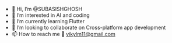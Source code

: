 - 👋 Hi, I’m @SUBASISHGHOSH
- 👀 I’m interested in AI and coding
- 🌱 I’m currently learning Flutter
- 💞️ I’m looking to collaborate on Cross-platform app development
- 📫 How to reach me :e-mail: vikylm11@gmail.com

<!---
SUBASISHGHOSH/SUBASISHGHOSH is a ✨ special ✨ repository because its `README.md` (this file) appears on your GitHub profile.
You can click the Preview link to take a look at your changes.
--->
